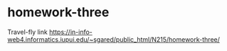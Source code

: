 # homework-three
Travel-fly
link
https://in-info-web4.informatics.iupui.edu/~sgared/public_html/N215/homework-three/
